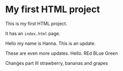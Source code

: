 # My first HTML project

This is my first HTML project.

It has an `index.html` page.

Hello my name is Hanna. This is an update.

These are even more updates. 
Hello. 
REd
BLue
Green

Changes part III
strawberry, bananas and grapes
